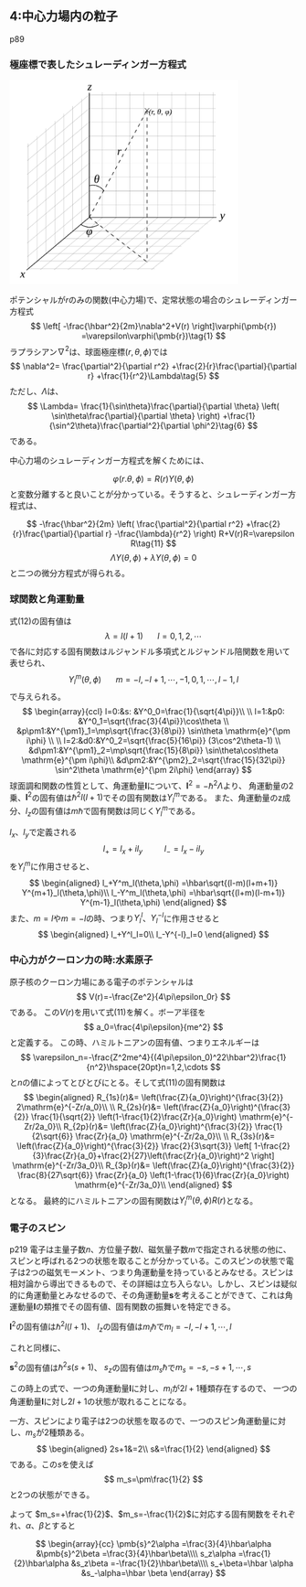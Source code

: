## 4:中心力場内の粒子
p89
### 極座標で表したシュレーディンガー方程式

<img src="1024px-Spherical_with_grid.svg.png" width=400>

ポテンシャルが$r$のみの関数(中心力場)で、定常状態の場合のシュレーディンガー方程式
$$
\left[
    -\frac{\hbar^2}{2m}\nabla^2+V(r)
\right]\varphi(\pmb{r})
=\varepsilon\varphi(\pmb{r})\tag{1}
$$
ラプラシアン$\nabla^2$は、球面極座標$(r,\theta,\phi)$では
$$
\nabla^2=
\frac{\partial^2}{\partial r^2}
+\frac{2}{r}\frac{\partial}{\partial r}
+\frac{1}{r^2}\Lambda\tag{5}
$$
ただし、$\Lambda$は、
$$
\Lambda=
\frac{1}{\sin\theta}\frac{\partial}{\partial \theta}
\left(
\sin\theta\frac{\partial}{\partial \theta}
\right)
+\frac{1}{\sin^2\theta}\frac{\partial^2}{\partial \phi^2}\tag{6}
$$
である。

中心力場のシュレーディンガー方程式を解くためには、

$$
\varphi(r.\theta,\phi)=R(r)Y(\theta,\phi)
$$
と変数分離すると良いことが分かっている。そうすると、シュレーディンガー方程式は、

$$
-\frac{\hbar^2}{2m}
\left(
\frac{\partial^2}{\partial r^2}
+\frac{2}{r}\frac{\partial}{\partial r}
-\frac{\lambda}{r^2}
\right)
R+V(r)R=\varepsilon R\tag{11}
$$
$$
\Lambda Y(\theta,\phi)+\lambda Y(\theta,\phi)=0\tag{12}
$$
と二つの微分方程式が得られる。
### 球関数と角運動量
式(12)の固有値は
$$
\lambda=l(l+1)\hspace{20pt}l=0,1,2,\cdots
$$
で各$l$に対応する固有関数はルジャンドル多項式とルジャンドル陪関数を用いて表せられ、
$$
Y^m_l(\theta,\phi)\hspace{20pt}m=-l,-l+1,\cdots,-1,0,1,\cdots,l-1,l
$$
で与えられる。
$$
\begin{array}{ccl}
l=0:&s:
&Y^0_0=\frac{1}{\sqrt{4\pi}}\\
\\
l=1:&p0:
&Y^0_1=\sqrt{\frac{3}{4\pi}}\cos\theta
\\
&p\pm1:&Y^{\pm1}_1=\mp\sqrt{\frac{3}{8\pi}}
\sin\theta \mathrm{e}^{\pm i\phi}
\\
\\
l=2:&d0:&Y^0_2=\sqrt{\frac{5}{16\pi}}
(3\cos^2\theta-1)
\\
&d\pm1:&Y^{\pm1}_2=\mp\sqrt{\frac{15}{8\pi}}
\sin\theta\cos\theta \mathrm{e}^{\pm i\phi}\\
&d\pm2:&Y^{\pm2}_2=\sqrt{\frac{15}{32\pi}}
\sin^2\theta \mathrm{e}^{\pm 2i\phi}
\end{array}
$$
球面調和関数の性質として、角運動量$\pmb{l}$について、$\pmb{l}^2=-\hbar^2\Lambda$より、
角運動量の2乗、$\pmb{l}^2$の固有値は$\hbar^2l(l+1)$でその固有関数は$Y^m_l$である。
また、角運動量のz成分、$l_z$の固有値は$m\hbar$で固有関数は同じく$Y^m_l$である。

$l_x$、$l_y$で定義される
$$
l_+=l_x+il_y\hspace{30pt}l_-=l_x-il_y
$$
を$Y^m_l$に作用させると、
$$
\begin{aligned}
l_+Y^m_l(\theta,\phi)
=\hbar\sqrt{(l-m)(l+m+1)}
Y^{m+1}_l(\theta,\phi)\\
l_-Y^m_l(\theta,\phi)
=\hbar\sqrt{(l+m)(l-m+1)}
Y^{m-1}_l(\theta,\phi)
\end{aligned}
$$
また、$m=l$や$m=-l$の時、つまり$Y^l_l$、$Y^{-l}_l$に作用させると
$$
\begin{aligned}
l_+Y^l_l=0\\
l_-Y^{-l}_l=0
\end{aligned}
$$


### 中心力がクーロン力の時:水素原子
原子核のクーロン力場にある電子のポテンシャルは
$$
V(r)=-\frac{Ze^2}{4\pi\epsilon_0r}
$$
である。
この$V(r)$を用いて式(11)を解く。ボーア半径を
$$
a_0=\frac{4\pi\epsilon}{me^2}
$$
と定義する。
この時、ハミルトニアンの固有値、つまりエネルギーは
$$
\varepsilon_n=-\frac{Z^2me^4}{(4\pi\epsilon_0)^22\hbar^2}\frac{1}{n^2}\hspace{20pt}n=1,2,\cdots
$$
と$n$の値によってとびとびにとる。そして式(11)の固有関数は
$$
\begin{aligned}
R_{1s}(r)&=
\left(\frac{Z}{a_0}\right)^{\frac{3}{2}}
2\mathrm{e}^{-Zr/a_0}\\
\\
R_{2s}(r)&=
\left(\frac{Z}{a_0}\right)^{\frac{3}{2}}
\frac{1}{\sqrt{2}}
\left(1-\frac{1}{2}\frac{Zr}{a_0}\right)
\mathrm{e}^{-Zr/2a_0}\\
R_{2p}(r)&=
\left(\frac{Z}{a_0}\right)^{\frac{3}{2}}
\frac{1}{2\sqrt{6}}
\frac{Zr}{a_0}
\mathrm{e}^{-Zr/2a_0}\\
\\
R_{3s}(r)&=
\left(\frac{Z}{a_0}\right)^{\frac{3}{2}}
\frac{2}{3\sqrt{3}}
\left[
    1-\frac{2}{3}\frac{Zr}{a_0}+\frac{2}{27}\left(\frac{Zr}{a_0}\right)^2
    \right]
\mathrm{e}^{-Zr/3a_0}\\
R_{3p}(r)&=
\left(\frac{Z}{a_0}\right)^{\frac{3}{2}}
\frac{8}{27\sqrt{6}}
\frac{Zr}{a_0}
\left(1-\frac{1}{6}\frac{Zr}{a_0}\right)
\mathrm{e}^{-Zr/3a_0}\\
\end{aligned}
$$
となる。
最終的にハミルトニアンの固有関数は$Y_l^m(\theta,\phi)R(r)$となる。


### 電子のスピン
p219
電子は主量子数$n$、方位量子数$l$、磁気量子数$m$で指定される状態の他に、スピンと呼ばれる2つの状態を取ることが分かっている。このスピンの状態で電子は2つの磁気モーメント、つまり角運動量を持っているとみなせる。スピンは相対論から導出できるもので、その詳細は立ち入らない。しかし、スピンは疑似的に角運動量とみなせるので、その角運動量$\pmb{s}$を考えることができて、これは角運動量$\pmb{l}$の類推でその固有値、固有関数の振舞いを特定できる。

$\pmb{l}^2$の固有値は$\hbar^2l(l+1)$、
$l_z$の固有値は$m_l\hbar$で$m_l=-l,-l+1,\cdots,l$

これと同様に、

$\pmb{s}^2$の固有値は$\hbar^2s(s+1)$、
$s_z$の固有値は$m_s\hbar$で$m_s=-s,-s+1,\cdots,s$

この時上の式で、一つの角運動量$\pmb{l}$に対し、$m_l$が$2l+1$種類存在するので、
一つの角運動量$\pmb{l}$に対し$2l+1$の状態が取れることになる。

一方、スピンにより電子は2つの状態を取るので、一つのスピン角運動量に対し、$m_s$が2種類ある。 
$$
\begin{aligned}
2s+1&=2\\
s&=\frac{1}{2}
\end{aligned}
$$
である。この$s$を使えば
$$
m_s=\pm\frac{1}{2}
$$
と2つの状態ができる。

よって
$m_s=+\frac{1}{2}$、$m_s=-\frac{1}{2}$に対応する固有関数をそれぞれ、$\alpha$、$\beta$とすると

$$
\begin{array}{cc}
\pmb{s}^2\alpha
=\frac{3}{4}\hbar\alpha
&\pmb{s}^2\beta
=\frac{3}{4}\hbar\beta\\\\
s_z\alpha
=\frac{1}{2}\hbar\alpha
&s_z\beta
=-\frac{1}{2}\hbar\beta\\\\
s_+\beta=\hbar \alpha
&s_-\alpha=\hbar \beta
\end{array}
$$
